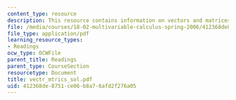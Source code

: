 ```yaml
---
content_type: resource
description: This resource contains information on vectors and matrices.
file: /media/courses/18-02-multivariable-calculus-spring-2006/412368de8751ce06b8a76afd2f276a05_vectr_mtrics_sol.pdf
file_type: application/pdf
learning_resource_types:
- Readings
ocw_type: OCWFile
parent_title: Readings
parent_type: CourseSection
resourcetype: Document
title: vectr_mtrics_sol.pdf
uid: 412368de-8751-ce06-b8a7-6afd2f276a05
---
```

